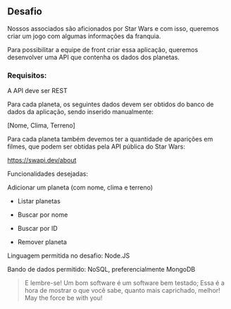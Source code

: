 ## Desafio

Nossos associados são aficionados por Star Wars e com isso, queremos criar um jogo com algumas informações da franquia.

Para possibilitar a equipe de front criar essa aplicação, queremos desenvolver uma API que contenha os dados dos planetas.

### Requisitos:

A API deve ser REST

Para cada planeta, os seguintes dados devem ser obtidos do banco de dados da aplicação, sendo inserido manualmente:

[Nome, Clima, Terreno]

Para cada planeta também devemos ter a quantidade de aparições em filmes, que podem ser obtidas pela API pública do Star Wars: 

https://swapi.dev/about

Funcionalidades desejadas:

Adicionar um planeta (com nome, clima e terreno)

* Listar planetas

* Buscar por nome

* Buscar por ID

* Remover planeta

Linguagem permitida no desafio: Node.JS

Bando de dados permitido: NoSQL, preferencialmente MongoDB

> E lembre-se!
> Um bom software é um software bem testado;
> Essa é a hora de mostrar o que você sabe, quanto mais caprichado, melhor!
> May the force be with you!
